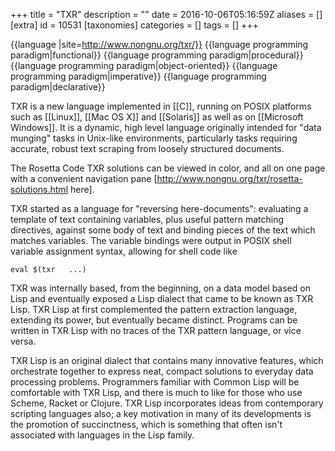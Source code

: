 +++
title = "TXR"
description = ""
date = 2016-10-06T05:16:59Z
aliases = []
[extra]
id = 10531
[taxonomies]
categories = []
tags = []
+++

{{language
|site=http://www.nongnu.org/txr/}}
{{language programming paradigm|functional}}
{{language programming paradigm|procedural}}
{{language programming paradigm|object-oriented}}
{{language programming paradigm|imperative}}
{{language programming paradigm|declarative}}

TXR is a new language implemented in [[C]], running on POSIX platforms such as [[Linux]], [[Mac OS X]] and [[Solaris]] as well as on [[Microsoft Windows]]. It is a dynamic, high level language originally intended for "data munging" tasks in Unix-like environments, particularly tasks requiring accurate, robust text scraping from loosely structured documents.

The Rosetta Code TXR solutions can be viewed in color, and all on one page with a convenient navigation pane [http://www.nongnu.org/txr/rosetta-solutions.html here].

TXR started as a language for "reversing here-documents": evaluating a template of text containing variables, plus useful pattern matching directives, against some body of text and binding pieces of the text which matches variables. The variable bindings were output in POSIX shell variable assignment syntax, allowing for shell code like

<code>eval $(txr <txr-program> <args> ...)</code>

TXR was internally based, from the beginning, on a data model based on Lisp and eventually exposed a Lisp dialect that came to be known as TXR Lisp. TXR Lisp at first complemented the pattern extraction language, extending its power, but eventually became distinct. Programs can be written in TXR Lisp with no traces of the TXR pattern language, or vice versa.

TXR Lisp is an original dialect that contains many innovative features, which orchestrate together to express neat, compact solutions to everyday data processing problems. Programmers familiar with Common Lisp will be comfortable with TXR Lisp, and there is much to like for those who use Scheme, Racket or Clojure.  TXR Lisp incorporates ideas from contemporary scripting languages also; a key motivation in many of its developments is the promotion of succinctness, which is something that often isn't associated with languages in the Lisp family.
